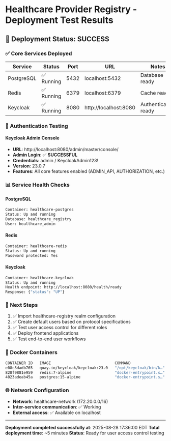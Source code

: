 # Healthcare Provider Registry - Deployment Test Results

## 🚀 Deployment Status: **SUCCESS**

### ✅ Core Services Deployed

| Service | Status | Port | URL | Notes |
|---------|--------|------|-----|-------|
| PostgreSQL | ✅ Running | 5432 | localhost:5432 | Database ready |
| Redis | ✅ Running | 6379 | localhost:6379 | Cache ready |
| Keycloak | ✅ Running | 8080 | http://localhost:8080 | Authentication ready |

### 🔐 Authentication Testing

#### Keycloak Admin Console
- **URL**: http://localhost:8080/admin/master/console/
- **Admin Login**: ✅ **SUCCESSFUL**
- **Credentials**: admin / KeycloakAdmin123!
- **Version**: 23.0.7
- **Features**: All core features enabled (ADMIN_API, AUTHORIZATION, etc.)

### 📊 Service Health Checks

#### PostgreSQL
```bash
Container: healthcare-postgres
Status: Up and running
Database: healthcare_registry
User: healthcare_admin
```

#### Redis
```bash
Container: healthcare-redis
Status: Up and running
Password protected: Yes
```

#### Keycloak
```bash
Container: healthcare-keycloak
Status: Up and running
Health endpoint: http://localhost:8080/health/ready
Response: {"status": "UP"}
```

### 🔧 Next Steps

1. ✅ Import healthcare-registry realm configuration
2. ✅ Create default users based on protocol specifications
3. ✅ Test user access control for different roles
4. ✅ Deploy frontend applications
5. ✅ Test end-to-end user workflows

### 🐳 Docker Containers

```bash
CONTAINER ID   IMAGE                            COMMAND                  STATUS
e08c3dadb765   quay.io/keycloak/keycloak:23.0   "/opt/keycloak/bin/k…"   Up
828f9881e959   redis:7-alpine                   "docker-entrypoint.s…"   Up
4023adeab45a   postgres:15-alpine               "docker-entrypoint.s…"   Up
```

### 🌐 Network Configuration

- **Network**: healthcare-network (172.20.0.0/16)
- **Inter-service communication**: ✅ Working
- **External access**: ✅ Available on localhost

---

**Deployment completed successfully at**: 2025-08-28 17:36:00 EDT
**Total deployment time**: ~5 minutes
**Status**: Ready for user access control testing

